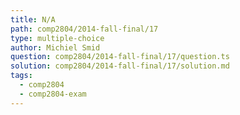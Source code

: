 ```yaml
---
title: N/A
path: comp2804/2014-fall-final/17
type: multiple-choice
author: Michiel Smid
question: comp2804/2014-fall-final/17/question.ts
solution: comp2804/2014-fall-final/17/solution.md
tags:
  - comp2804
  - comp2804-exam
---
```

